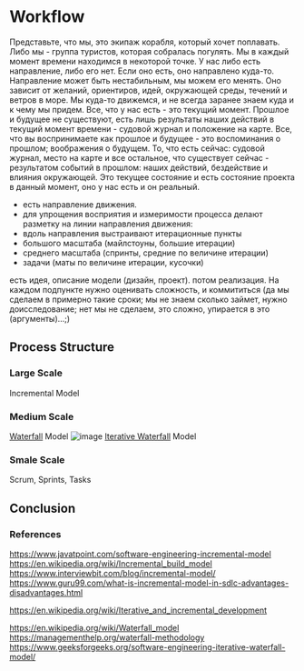 # Workflow

Представьте, что мы, это экипаж корабля, который хочет поплавать. Либо мы - группа туристов, которая собралась погулять. Мы в каждый момент времени находимся в некоторой точке. У нас либо есть направление, либо его нет. Если оно есть, оно направлено куда-то. Направление может быть нестабильным, мы можем его менять. Оно зависит от желаний, ориентиров, идей, окружающей среды, течений и ветров в море. Мы куда-то движемся, и не всегда заранее знаем куда и к чему мы придем. Все, что у нас есть - это текущий момент. Прошлое и будущее не существуют, есть лишь результаты наших действий в текущий момент времени - судовой журнал и положение на карте. Все, что вы воспринимаете как прошлое и будущее - это воспоминания о прошлом; воображения о будущем. То, что есть сейчас: судовой журнал, место на карте и все остальное, что существует сейчас - результатом событий в прошлом: наших действий, бездействие и влияния окружающей. Это текущее состояние и есть состояние проекта в данный момент, оно у нас есть и он реальный.
- есть направление движения.
- для упрощения восприятия и измеримости процесса делают разметку на линии направления движения:
- вдоль направления выстраивают итерационные пункты
- большого масштаба (майлстоуны, большие итерации)
- среднего масштаба (спринты, средние по величине итерации)
- задачи (маты по величине итерации, кусочки)

есть идея, описание модели (дизайн, проект).
потом реализация. На каждом подпункте нужно оценивать сложность, и коммититься (да мы сделаем в примерно такие сроки; мы не знаем сколько займет, нужно доисследование; нет мы не сделаем, это сложно, упирается в это (аргументы)...;)

## Process Structure

### Large Scale

Incremental Model


### Medium Scale
[Waterfall]() Model
![image](https://user-images.githubusercontent.com/45210795/196038448-f67138f8-d206-4d6f-9e0e-4da8fe450762.png)
[Iterative Waterfall]() Model


### Smale Scale
Scrum, Sprints, Tasks


## Conclusion

### References

https://www.javatpoint.com/software-engineering-incremental-model
https://en.wikipedia.org/wiki/Incremental_build_model
https://www.interviewbit.com/blog/incremental-model/
https://www.guru99.com/what-is-incremental-model-in-sdlc-advantages-disadvantages.html

https://en.wikipedia.org/wiki/Iterative_and_incremental_development

https://en.wikipedia.org/wiki/Waterfall_model
https://managementhelp.org/waterfall-methodology
https://www.geeksforgeeks.org/software-engineering-iterative-waterfall-model/
